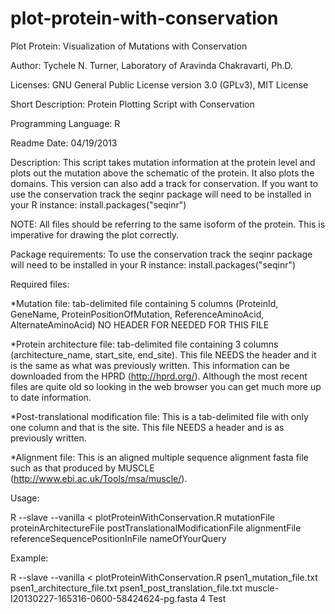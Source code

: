 plot-protein-with-conservation
==============================

Plot Protein: Visualization of Mutations with Conservation

Author: Tychele N. Turner, Laboratory of Aravinda Chakravarti, Ph.D.

Licenses: GNU General Public License version 3.0 (GPLv3), MIT License

Short Description: Protein Plotting Script with Conservation

Programming Language: R

Readme Date: 04/19/2013

Description: This script takes mutation information at the protein level and plots out the mutation above the schematic of the protein. It also plots the domains. This version can also add a track for conservation. If you want to use the conservation track the seqinr package will need to be installed in your R instance: install.packages("seqinr")

NOTE: All files should be referring to the same isoform of the protein. This is imperative for drawing the plot correctly.

Package requirements: To use the conservation track the seqinr package will need to be installed in your R instance: install.packages("seqinr")

Required files:

*Mutation file: tab-delimited file containing 5 columns (ProteinId, GeneName, ProteinPositionOfMutation, ReferenceAminoAcid, AlternateAminoAcid) NO HEADER FOR NEEDED FOR THIS FILE

*Protein architecture file: tab-delimited file containing 3 columns (architecture_name, start_site, end_site). This file NEEDS the header and it is the same as what was previously written. This information can be downloaded from the HPRD (http://hprd.org/). Although the most recent files are quite old so looking in the web browser you can get much more up to date information.

*Post-translational modification file: This is a tab-delimited file with only one column and that is the site. This file NEEDS a header and is as previously written.

*Alignment file: This is an aligned multiple sequence alignment fasta file such as that produced by MUSCLE (http://www.ebi.ac.uk/Tools/msa/muscle/). 


Usage:

R --slave --vanilla < plotProteinWithConservation.R mutationFile proteinArchitectureFile postTranslationalModificationFile alignmentFile referenceSequencePositionInFile nameOfYourQuery

Example:

R --slave --vanilla < plotProteinWithConservation.R psen1_mutation_file.txt psen1_architecture_file.txt psen1_post_translation_file.txt muscle-I20130227-165316-0600-58424624-pg.fasta 4 Test
